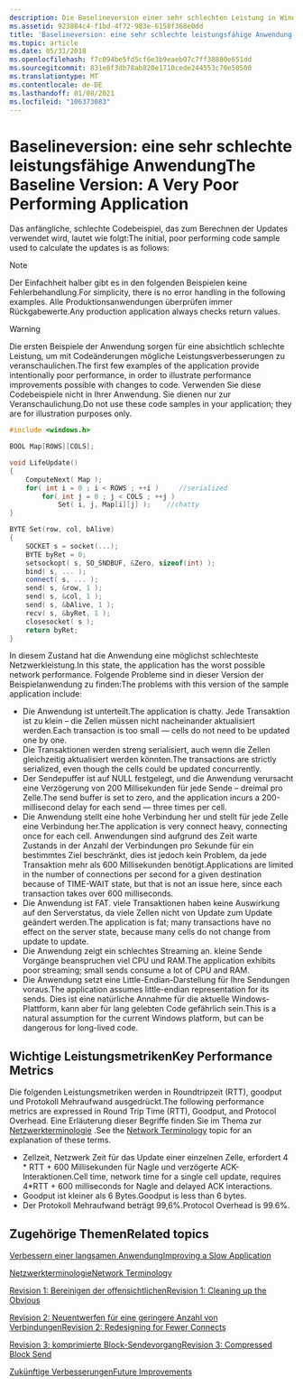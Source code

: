 ```yaml
---
description: Die Baselineversion einer sehr schlechten Leistung in Windows Sockets (Winsock).
ms.assetid: 923884c4-f1bd-4f72-983e-6158f368e0dd
title: 'Baselineversion: eine sehr schlechte leistungsfähige Anwendung'
ms.topic: article
ms.date: 05/31/2018
ms.openlocfilehash: f7c094be5fd5cf6e3b9eaeb07c7ff38880e651dd
ms.sourcegitcommit: 831e8f3db78ab820e1710cede244553c70e50500
ms.translationtype: MT
ms.contentlocale: de-DE
ms.lasthandoff: 01/08/2021
ms.locfileid: "106373083"
---
```

# <a name="the-baseline-version-a-very-poor-performing-application"></a><span data-ttu-id="d9ea1-103">Baselineversion: eine sehr schlechte leistungsfähige Anwendung</span><span class="sxs-lookup"><span data-stu-id="d9ea1-103">The Baseline Version: A Very Poor Performing Application</span></span>

<span data-ttu-id="d9ea1-104">Das anfängliche, schlechte Codebeispiel, das zum Berechnen der Updates verwendet wird, lautet wie folgt:</span><span class="sxs-lookup"><span data-stu-id="d9ea1-104">The initial, poor performing code sample used to calculate the updates is as follows:</span></span>

> [!Note]  
> <span data-ttu-id="d9ea1-105">Der Einfachheit halber gibt es in den folgenden Beispielen keine Fehlerbehandlung.</span><span class="sxs-lookup"><span data-stu-id="d9ea1-105">For simplicity, there is no error handling in the following examples.</span></span> <span data-ttu-id="d9ea1-106">Alle Produktionsanwendungen überprüfen immer Rückgabewerte.</span><span class="sxs-lookup"><span data-stu-id="d9ea1-106">Any production application always checks return values.</span></span>

 

> [!WARNING]
> <span data-ttu-id="d9ea1-107">Die ersten Beispiele der Anwendung sorgen für eine absichtlich schlechte Leistung, um mit Codeänderungen mögliche Leistungsverbesserungen zu veranschaulichen.</span><span class="sxs-lookup"><span data-stu-id="d9ea1-107">The first few examples of the application provide intentionally poor performance, in order to illustrate performance improvements possible with changes to code.</span></span> <span data-ttu-id="d9ea1-108">Verwenden Sie diese Codebeispiele nicht in Ihrer Anwendung. Sie dienen nur zur Veranschaulichung.</span><span class="sxs-lookup"><span data-stu-id="d9ea1-108">Do not use these code samples in your application; they are for illustration purposes only.</span></span>

 


```C++
#include <windows.h>

BOOL Map[ROWS][COLS];

void LifeUpdate()
{
    ComputeNext( Map );
    for( int i = 0 ; i < ROWS ; ++i )     //serialized
        for( int j = 0 ; j < COLS ; ++j )
            Set( i, j, Map[i][j] );    //chatty
}

BYTE Set(row, col, bAlive)
{
    SOCKET s = socket(...);
    BYTE byRet = 0;
    setsockopt( s, SO_SNDBUF, &Zero, sizeof(int) );
    bind( s, ... );
    connect( s, ... );
    send( s, &row, 1 );
    send( s, &col, 1 );
    send( s, &bAlive, 1 );
    recv( s, &byRet, 1 );
    closesocket( s );
    return byRet;
}
```



<span data-ttu-id="d9ea1-109">In diesem Zustand hat die Anwendung eine möglichst schlechteste Netzwerkleistung.</span><span class="sxs-lookup"><span data-stu-id="d9ea1-109">In this state, the application has the worst possible network performance.</span></span> <span data-ttu-id="d9ea1-110">Folgende Probleme sind in dieser Version der Beispielanwendung zu finden:</span><span class="sxs-lookup"><span data-stu-id="d9ea1-110">The problems with this version of the sample application include:</span></span>

-   <span data-ttu-id="d9ea1-111">Die Anwendung ist unterteilt.</span><span class="sxs-lookup"><span data-stu-id="d9ea1-111">The application is chatty.</span></span> <span data-ttu-id="d9ea1-112">Jede Transaktion ist zu klein – die Zellen müssen nicht nacheinander aktualisiert werden.</span><span class="sxs-lookup"><span data-stu-id="d9ea1-112">Each transaction is too small — cells do not need to be updated one by one.</span></span>
-   <span data-ttu-id="d9ea1-113">Die Transaktionen werden streng serialisiert, auch wenn die Zellen gleichzeitig aktualisiert werden könnten.</span><span class="sxs-lookup"><span data-stu-id="d9ea1-113">The transactions are strictly serialized, even though the cells could be updated concurrently.</span></span>
-   <span data-ttu-id="d9ea1-114">Der Sendepuffer ist auf NULL festgelegt, und die Anwendung verursacht eine Verzögerung von 200 Millisekunden für jede Sende – dreimal pro Zelle.</span><span class="sxs-lookup"><span data-stu-id="d9ea1-114">The send buffer is set to zero, and the application incurs a 200-millisecond delay for each send — three times per cell.</span></span>
-   <span data-ttu-id="d9ea1-115">Die Anwendung stellt eine hohe Verbindung her und stellt für jede Zelle eine Verbindung her.</span><span class="sxs-lookup"><span data-stu-id="d9ea1-115">The application is very connect heavy, connecting once for each cell.</span></span> <span data-ttu-id="d9ea1-116">Anwendungen sind aufgrund des Zeit warte Zustands in der Anzahl der Verbindungen pro Sekunde für ein bestimmtes Ziel beschränkt, dies ist jedoch kein Problem, da jede Transaktion mehr als 600 Millisekunden benötigt.</span><span class="sxs-lookup"><span data-stu-id="d9ea1-116">Applications are limited in the number of connections per second for a given destination because of TIME-WAIT state, but that is not an issue here, since each transaction takes over 600 milliseconds.</span></span>
-   <span data-ttu-id="d9ea1-117">Die Anwendung ist FAT. viele Transaktionen haben keine Auswirkung auf den Serverstatus, da viele Zellen nicht von Update zum Update geändert werden.</span><span class="sxs-lookup"><span data-stu-id="d9ea1-117">The application is fat; many transactions have no effect on the server state, because many cells do not change from update to update.</span></span>
-   <span data-ttu-id="d9ea1-118">Die Anwendung zeigt ein schlechtes Streaming an. kleine Sende Vorgänge beanspruchen viel CPU und RAM.</span><span class="sxs-lookup"><span data-stu-id="d9ea1-118">The application exhibits poor streaming; small sends consume a lot of CPU and RAM.</span></span>
-   <span data-ttu-id="d9ea1-119">Die Anwendung setzt eine Little-Endian-Darstellung für Ihre Sendungen voraus.</span><span class="sxs-lookup"><span data-stu-id="d9ea1-119">The application assumes little-endian representation for its sends.</span></span> <span data-ttu-id="d9ea1-120">Dies ist eine natürliche Annahme für die aktuelle Windows-Plattform, kann aber für lang gelebten Code gefährlich sein.</span><span class="sxs-lookup"><span data-stu-id="d9ea1-120">This is a natural assumption for the current Windows platform, but can be dangerous for long-lived code.</span></span>

## <a name="key-performance-metrics"></a><span data-ttu-id="d9ea1-121">Wichtige Leistungsmetriken</span><span class="sxs-lookup"><span data-stu-id="d9ea1-121">Key Performance Metrics</span></span>

<span data-ttu-id="d9ea1-122">Die folgenden Leistungsmetriken werden in Roundtripzeit (RTT), goodput und Protokoll Mehraufwand ausgedrückt.</span><span class="sxs-lookup"><span data-stu-id="d9ea1-122">The following performance metrics are expressed in Round Trip Time (RTT), Goodput, and Protocol Overhead.</span></span> <span data-ttu-id="d9ea1-123">Eine Erläuterung dieser Begriffe finden Sie im Thema zur [Netzwerkterminologie](network-terminology-2.md) .</span><span class="sxs-lookup"><span data-stu-id="d9ea1-123">See the [Network Terminology](network-terminology-2.md) topic for an explanation of these terms.</span></span>

-   <span data-ttu-id="d9ea1-124">Zellzeit, Netzwerk Zeit für das Update einer einzelnen Zelle, erfordert 4 \* RTT + 600 Millisekunden für Nagle und verzögerte ACK-Interaktionen.</span><span class="sxs-lookup"><span data-stu-id="d9ea1-124">Cell time, network time for a single cell update, requires 4\*RTT + 600 milliseconds for Nagle and delayed ACK interactions.</span></span>
-   <span data-ttu-id="d9ea1-125">Goodput ist kleiner als 6 Bytes.</span><span class="sxs-lookup"><span data-stu-id="d9ea1-125">Goodput is less than 6 bytes.</span></span>
-   <span data-ttu-id="d9ea1-126">Der Protokoll Mehraufwand beträgt 99,6%.</span><span class="sxs-lookup"><span data-stu-id="d9ea1-126">Protocol Overhead is 99.6%.</span></span>

## <a name="related-topics"></a><span data-ttu-id="d9ea1-127">Zugehörige Themen</span><span class="sxs-lookup"><span data-stu-id="d9ea1-127">Related topics</span></span>

<dl> <dt>

[<span data-ttu-id="d9ea1-128">Verbessern einer langsamen Anwendung</span><span class="sxs-lookup"><span data-stu-id="d9ea1-128">Improving a Slow Application</span></span>](improving-a-slow-application-2.md)
</dt> <dt>

[<span data-ttu-id="d9ea1-129">Netzwerkterminologie</span><span class="sxs-lookup"><span data-stu-id="d9ea1-129">Network Terminology</span></span>](network-terminology-2.md)
</dt> <dt>

[<span data-ttu-id="d9ea1-130">Revision 1: Bereinigen der offensichtlichen</span><span class="sxs-lookup"><span data-stu-id="d9ea1-130">Revision 1: Cleaning up the Obvious</span></span>](revision-1-cleaning-up-the-obvious-2.md)
</dt> <dt>

[<span data-ttu-id="d9ea1-131">Revision 2: Neuentwerfen für eine geringere Anzahl von Verbindungen</span><span class="sxs-lookup"><span data-stu-id="d9ea1-131">Revision 2: Redesigning for Fewer Connects</span></span>](revision-2-redesigning-for-fewer-connects-2.md)
</dt> <dt>

[<span data-ttu-id="d9ea1-132">Revision 3: komprimierte Block-Sendevorgang</span><span class="sxs-lookup"><span data-stu-id="d9ea1-132">Revision 3: Compressed Block Send</span></span>](revision-3-compressed-block-send-2.md)
</dt> <dt>

[<span data-ttu-id="d9ea1-133">Zukünftige Verbesserungen</span><span class="sxs-lookup"><span data-stu-id="d9ea1-133">Future Improvements</span></span>](future-improvements-2.md)
</dt> </dl>

 

 



